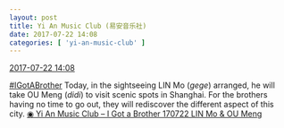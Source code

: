 ```yaml
---
layout: post
title: Yi An Music Club (易安音乐社)
date: 2017-07-22 14:08
categories: [ 'yi-an-music-club' ]
---
```


<div class="weibo-info">
  <a href="http://weibo.com/6094546964/Fdsl8it7o">2017-07-22 14:08</a>
</div>

[#IGotABrother](http://weibo.com/p/10080861f662f85120fee304ac320a7735365a) Today, in the sightseeing LIN Mo (*gege*) arranged, he will take OU Meng (*didi*) to visit scenic spots in Shanghai. For the brothers having no time to go out, they will rediscover the different aspect of this city. [◉ Yi An Music Club – I Got a Brother 170722 LIN Mo & OU Meng](http://www.bilibili.com/video/av12451870/)
